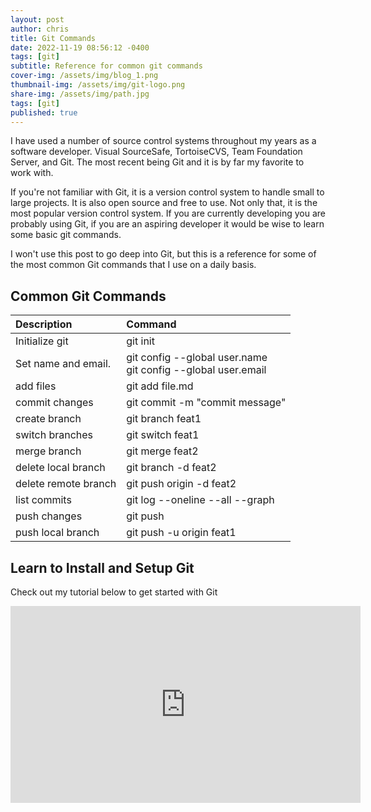 ```yaml
---
layout: post
author: chris
title: Git Commands 
date: 2022-11-19 08:56:12 -0400
tags: [git]
subtitle: Reference for common git commands
cover-img: /assets/img/blog_1.png
thumbnail-img: /assets/img/git-logo.png
share-img: /assets/img/path.jpg
tags: [git]
published: true
---
```


I have used a number of source control systems throughout my years as a software developer. Visual SourceSafe, TortoiseCVS, Team Foundation Server, and Git. The most recent being Git and it is by far my favorite to work with.

If you're not familiar with Git, it is a version control system to handle small to large projects. It is also open source and free to use. Not only that, it is the most popular version control system. If you are currently developing you are probably using Git, if you are an aspiring developer it would be wise to learn some basic git commands.

I won't use this post to go  deep into Git, but this is a reference for some of the most common Git commands that I use on a daily basis.

## Common Git Commands 

| Description | Command | 
| :------ |:--- | 
| Initialize git | git init | 
| Set name and email. |  git config \-\-global user.name<br />git config \-\-global user.email | 
| add files | git add file.md | 
| commit changes | git commit -m \"commit message\" | 
| create branch | git branch feat1 | 
| switch branches | git switch feat1 | 
| merge branch | git merge feat2 | 
| delete local branch  | git branch -d feat2 | 
| delete remote branch | git push origin -d feat2 |
| list commits  | git log \-\-oneline \-\-all \-\-graph | 
| push changes  | git push | 
| push local branch  | git push -u origin feat1 | 

## Learn to Install and Setup Git

Check out my tutorial below to get started with Git

<iframe width="560" height="315" src="https://www.youtube.com/embed/wwRAgbfMV1o" title="YouTube video player" frameborder="0" allow="accelerometer; autoplay; clipboard-write; encrypted-media; gyroscope; picture-in-picture" allowfullscreen></iframe>


